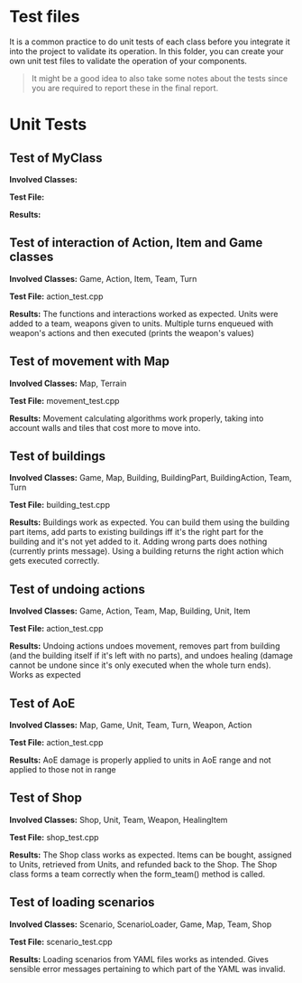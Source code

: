 # Test files

It is a common practice to do unit tests of each class before you integrate it into the project to validate its operation.
In this folder, you can create your own unit test files to validate the operation of your components.

> It might be a good idea to also take some notes about the tests since you are required to 
  report these in the final report.

# Unit Tests

## Test of MyClass

**Involved Classes:**

**Test File:**

**Results:**

## Test of interaction of Action, Item and Game classes

**Involved Classes:** Game, Action, Item, Team, Turn

**Test File:** action_test.cpp

**Results:** The functions and interactions worked as expected. Units were added to a team, weapons given to units.
Multiple turns enqueued with weapon's actions and then executed (prints the weapon's values)

## Test of movement with Map

**Involved Classes:** Map, Terrain

**Test File:** movement_test.cpp

**Results:**
Movement calculating algorithms work properly, taking into account walls and tiles that cost more to move into.

## Test of buildings

**Involved Classes:** Game, Map, Building, BuildingPart, BuildingAction, Team, Turn

**Test File:** building_test.cpp

**Results:** Buildings work as expected. You can build them using the building part items, add parts to existing buildings iff it's the right part for
the building and it's not yet added to it. Adding wrong parts does nothing (currently prints message). Using a building returns the right action which gets
executed correctly.

## Test of undoing actions

**Involved Classes:** Game, Action, Team, Map, Building, Unit, Item

**Test File:** action_test.cpp

**Results:** Undoing actions undoes movement, removes part from building (and the building itself if it's left with no parts), and undoes healing (damage
cannot be undone since it's only executed when the whole turn ends). Works as expected

## Test of AoE

**Involved Classes:** Map, Game, Unit, Team, Turn, Weapon, Action

**Test File:** action_test.cpp

**Results:** AoE damage is properly applied to units in AoE range and not applied to those not in range

## Test of Shop

**Involved Classes:** Shop, Unit, Team, Weapon, HealingItem

**Test File:** shop_test.cpp

**Results:** The Shop class works as expected. Items can be bought, assigned to Units, retrieved from Units, and refunded back to the Shop. The Shop class forms a team correctly when the form_team() method is called.

## Test of loading scenarios

**Involved Classes:** Scenario, ScenarioLoader, Game, Map, Team, Shop

**Test File:** scenario_test.cpp

**Results:** Loading scenarios from YAML files works as intended. Gives sensible error messages pertaining to which part
of the YAML was invalid.